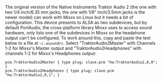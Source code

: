 The original version of the Native Instruments Traktor Audio 2 (the one
with two 1/4 inch/6.35 mm jacks; the one with 1/8" inch/3.5mm jacks is
the newer model) can work with Mixxx on Linux but it needs a bit of
configuration. This device presents to ALSA as two subdevices, but by
default PortAudio, the cross-platform library Mixxx uses to access sound
hardware, only lists one of the subdevices in Mixxx so the headphone
output can't be configured. To work around this, copy and paste the text
below to a file at `~/.asoundrc`. Select "TraktorAudio2Master" with
Channels 1-2 for Mixxx's Master output and "TraktorAudio2Headphones"
with channels 1-2 for Mixxx's Headphones output:

    pcm.TraktorAudio2Master { type plug; slave.pcm "hw:TraktorAudio2,0,0"; }
    pcm.TraktorAudio2Headphones { type plug; slave.pcm "hw:TraktorAudio2,0,1"; }

